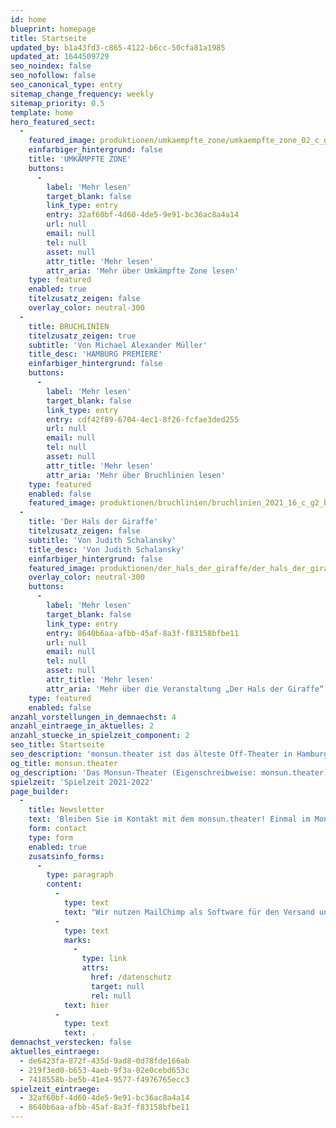 ```yaml
---
id: home
blueprint: homepage
title: Startseite
updated_by: b1a43fd3-c865-4122-b6cc-50cfa81a1985
updated_at: 1644509729
seo_noindex: false
seo_nofollow: false
seo_canonical_type: entry
sitemap_change_frequency: weekly
sitemap_priority: 0.5
template: home
hero_featured_sect:
  -
    featured_image: produktionen/umkaempfte_zone/umkaempfte_zone_02_c_g2_baraniak.jpg
    einfarbiger_hintergrund: false
    title: 'UMKÄMPFTE ZONE'
    buttons:
      -
        label: 'Mehr lesen'
        target_blank: false
        link_type: entry
        entry: 32af60bf-4d60-4de5-9e91-bc36ac8a4a14
        url: null
        email: null
        tel: null
        asset: null
        attr_title: 'Mehr lesen'
        attr_aria: 'Mehr über Umkämpfte Zone lesen'
    type: featured
    enabled: true
    titelzusatz_zeigen: false
    overlay_color: neutral-300
  -
    title: BRUCHLINIEN
    titelzusatz_zeigen: true
    subtitle: 'Von Michael Alexander Müller'
    title_desc: 'HAMBURG PREMIERE'
    einfarbiger_hintergrund: false
    buttons:
      -
        label: 'Mehr lesen'
        target_blank: false
        link_type: entry
        entry: cdf42f89-6704-4ec1-8f26-fcfae3ded255
        url: null
        email: null
        tel: null
        asset: null
        attr_title: 'Mehr lesen'
        attr_aria: 'Mehr über Bruchlinien lesen'
    type: featured
    enabled: false
    featured_image: produktionen/bruchlinien/bruchlinien_2021_16_c_g2_baraniak.jpg
  -
    title: 'Der Hals der Giraffe'
    titelzusatz_zeigen: false
    subtitle: 'Von Judith Schalansky'
    title_desc: 'Von Judith Schalansky'
    einfarbiger_hintergrund: false
    featured_image: produktionen/der_hals_der_giraffe/der_hals_der_giraffe_30_c_g2_baraniak.jpg
    overlay_color: neutral-300
    buttons:
      -
        label: 'Mehr lesen'
        target_blank: false
        link_type: entry
        entry: 8640b6aa-afbb-45af-8a3f-f83158bfbe11
        url: null
        email: null
        tel: null
        asset: null
        attr_title: 'Mehr lesen'
        attr_aria: 'Mehr über die Veranstaltung „Der Hals der Giraffe“ lesen'
    type: featured
    enabled: false
anzahl_vorstellungen_in_demnaechst: 4
anzahl_eintraege_in_aktuelles: 2
anzahl_stuecke_in_spielzeit_component: 2
seo_title: Startseite
seo_description: 'monsun.theater ist das älteste Off-Theater in Hamburg und besteht seit 1980. Es befindet sich im Stadtteil Ottensen.'
og_title: monsun.theater
og_description: 'Das Monsun-Theater (Eigenschreibweise: monsun.theater) ist das älteste Off-Theater in Hamburg und besteht seit 1980. Es befindet sich im Stadtteil Ottensen.'
spielzeit: 'Spielzeit 2021-2022'
page_builder:
  -
    title: Newsletter
    text: 'Bleiben Sie im Kontakt mit dem monsun.theater! Einmal im Monat aktuelle Informationen zu unseren Veranstaltungen: Premieren, Festivals, Extra-Events und ein Blick hinter die Kulissen.'
    form: contact
    type: form
    enabled: true
    zusatsinfo_forms:
      -
        type: paragraph
        content:
          -
            type: text
            text: "Wir nutzen MailChimp als Software für den Versand unseres Newsletter. Nach Bestätigen des Buttons \"SENDEN\" erhalten Sie innerhalb weniger Minuten eine E-Mail mit einem Bestätigungslink, um Ihre Anmeldung abzuschließen. Sie willigen hiermit in die Verarbeitung Ihrer Daten zu diesem Zweck ein. Ihre Daten werden nur zu diesem Zweck verwendet und nicht an Dritte weitergegeben. Sie können den Newsletter jederzeit wieder durch einen Klick auf das entsprechende Feld am Ende des Newsletters abbestellen. Ihre E-Maildaten werden dann automatisch aus dem Verteiler ausgetragen. Hinweise zum Datenschutz finden Sie\_"
          -
            type: text
            marks:
              -
                type: link
                attrs:
                  href: /datenschutz
                  target: null
                  rel: null
            text: hier
          -
            type: text
            text: .
demnachst_verstecken: false
aktuelles_eintraege:
  - de6423fa-872f-435d-9ad8-0d78fde166ab
  - 219f3ed0-b653-4aeb-9f3a-82e0cebd653c
  - 7418558b-be5b-41e4-9577-f4976765ecc3
spielzeit_eintraege:
  - 32af60bf-4d60-4de5-9e91-bc36ac8a4a14
  - 8640b6aa-afbb-45af-8a3f-f83158bfbe11
---
```

